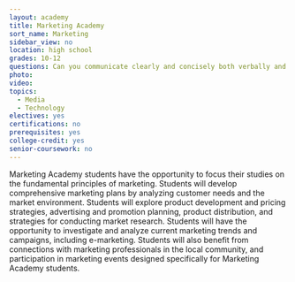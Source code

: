 ```yaml
---
layout: academy
title: Marketing Academy
sort_name: Marketing
sidebar_view: no
location: high school
grades: 10-12
questions: Can you communicate clearly and concisely both verbally and in writing? Are you able to recognize problems and devise an appropriate plan of action?
photo:
video:
topics:
  - Media
  - Technology
electives: yes
certifications: no
prerequisites: yes
college-credit: yes
senior-coursework: no
---
```


Marketing Academy students have the opportunity to focus their studies on the fundamental principles of marketing. Students will develop comprehensive marketing plans by analyzing customer needs and the market environment. Students will explore product development and pricing strategies, advertising and promotion planning, product distribution, and strategies for conducting market research. Students will have the opportunity to investigate and analyze current marketing trends and campaigns, including e-marketing. Students will also benefit from connections with marketing professionals in the local community, and participation in marketing events designed specifically for Marketing Academy students.
